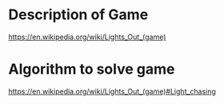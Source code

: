 # Description of Game
https://en.wikipedia.org/wiki/Lights_Out_(game)

# Algorithm to solve game
https://en.wikipedia.org/wiki/Lights_Out_(game)#Light_chasing